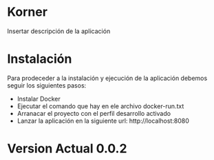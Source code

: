 # Korner
Insertar descripción de la aplicación
# Instalación
Para prodeceder a la instalación y ejecución de la aplicación debemos seguir los siguientes pasos:
- Instalar Docker
- Ejecutar el comando que hay en ele archivo docker-run.txt
- Arranacar el proyecto con el perfil desarrollo activado
- Lanzar la aplicación en la siguiente url: http://localhost:8080
# Version Actual 0.0.2

